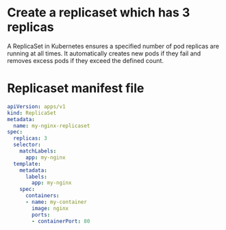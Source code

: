 # Create a replicaset which has 3 replicas
A ReplicaSet in Kubernetes ensures a specified number of pod replicas are running at all times. It automatically creates new pods if they fail and removes excess pods if they exceed the defined count.
# Replicaset manifest file
```yaml
apiVersion: apps/v1
kind: ReplicaSet
metadata:
  name: my-nginx-replicaset
spec:
  replicas: 3
  selector:
    matchLabels:
      app: my-nginx
  template:
    metadata:
      labels:
        app: my-nginx
    spec:
      containers:
      - name: my-container
        image: nginx
        ports:
        - containerPort: 80    
```